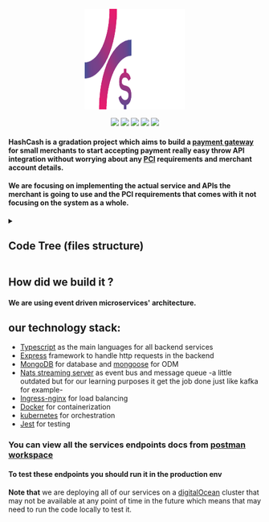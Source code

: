<p align="center">
  <a href="http://www.hashcash.digital/"><img src="/Images/Logo/Asset logo 2 2.svg" height="200" width="200" alt="Archcraft"></a>
</p>


<!-- shields -->

<p align="center">
  <img src="https://img.shields.io/badge/Maintained%3F-Yes-purple?style=for-the-badge">
  <img src="https://img.shields.io/github/issues/mohamed-mahmoud377/Payment-Gateway--Graduation-project?color=deeppink&style=for-the-badge">
  <img src="https://img.shields.io/github/stars/mohamed-mahmoud377/Payment-Gateway--Graduation-project?style=for-the-badge&color=purple">
  <img src="https://img.shields.io/github/forks/mohamed-mahmoud377/Payment-Gateway--Graduation-project?color=blueviolet&style=for-the-badge">
  <img src="https://badges.pufler.dev/visits/mohamed-mahmoud377/Payment-Gateway--Graduation-project?style=for-the-badge&color=9D3480"/>
</p>

<!-- shields -->

#### HashCash is a gradation project which aims to build a [payment gateway](https://en.wikipedia.org/wiki/Payment_gateway) for small merchants to start accepting payment really easy throw API integration without worrying about any [PCI](https://www.pcisecuritystandards.org/) requirements and merchant account details.
#### We are focusing on implementing the actual service and APIs the merchant is going to use and the PCI requirements that comes with it not focusing on the system as a whole.

<!-- Code Tree (files structure) -->

<details>
   <summary><h2> Code Tree (files structure) </h2></summary>


```bash

Payment-Gateway--Graduation-project
├── apikey-manager
│   ├── docker
│   │   ├── Dockerfile-dev
│   │   └── Dockerfile-prod
│   ├── package.json
│   ├── package-lock.json
│   ├── src
│   │   ├── app.ts
│   │   ├── events
│   │   │   └── listeners
│   │   │       ├── emailVerifiedListener.ts
│   │   │       └── merchantActivationListener.ts
│   │   ├── index.ts
│   │   ├── models
│   │   │   └── keys.ts
│   │   ├── nats
│   │   │   └── nats-wrapper.ts
│   │   ├── routes
│   │   │   ├── changeMode.ts
│   │   │   ├── getKey.ts
│   │   │   └── getMode.ts
│   │   ├── types
│   │   │   └── queueGroupName.ts
│   │   └── utils
│   │       └── generateKey.ts
│   └── tsconfig.json
├── auth
│   ├── config
│   │   ├── dev.ts
│   │   ├── keys.ts
│   │   └── prod.ts
│   ├── docker
│   │   ├── Dockerfile-dev
│   │   └── Dockerfile-prod
│   ├── package.json
│   ├── package-lock.json
│   ├── src
│   │   ├── app.ts
│   │   ├── events
│   │   │   ├── listeners
│   │   │   │   └── merchantActivationListener.ts
│   │   │   └── publishers
│   │   │       ├── emailVerifiedPublisher.ts
│   │   │       ├── userCreatedPublisher.ts
│   │   │       ├── userForgotPasswordPublisher.ts
│   │   │       └── userLoggingInPublisher.ts
│   │   ├── helpers
│   │   │   └── runInDevelopment.ts
│   │   ├── index.ts
│   │   ├── middlewares
│   │   │   ├── rquireAuthforcurrent.ts
│   │   │   └── twoWayAuth.ts
│   │   ├── models
│   │   │   ├── loginSession.ts
│   │   │   └── user.ts
│   │   ├── nats
│   │   │   ├── __mocks__
│   │   │   │   └── nats-wrapper.ts
│   │   │   └── nats-wrapper.ts
│   │   ├── routes
│   │   │   ├── checkPassword.ts
│   │   │   ├── clearSessions.ts
│   │   │   ├── currentUser.ts
│   │   │   ├── deactivateMerchant.ts
│   │   │   ├── enableTwoFactorAuth.ts
│   │   │   ├── forgotPassword.ts
│   │   │   ├── getUsers.ts
│   │   │   ├── getUser.ts
│   │   │   ├── login.ts
│   │   │   ├── me.ts
│   │   │   ├── otpRegister.ts
│   │   │   ├── otpResend.ts
│   │   │   ├── refreshAccess.ts
│   │   │   ├── resetPassword.ts
│   │   │   ├── signout.ts
│   │   │   ├── signup.ts
│   │   │   ├── __test__
│   │   │   │   ├── checkPassword.test.ts
│   │   │   │   ├── login.test.ts
│   │   │   │   ├── otpRegister.test.ts.old
│   │   │   │   └── signup.test.ts
│   │   │   └── verifyEmail.ts
│   │   ├── test
│   │   │   └── setup.ts
│   │   ├── types
│   │   │   ├── queueGroupName.ts
│   │   │   └── roles.ts
│   │   └── utils
│   │       ├── generateFackUsers.ts
│   │       ├── jwtGenerator.ts
│   │       ├── otpGenerator.ts
│   │       ├── passwordManger.ts
│   │       └── userAgentParser.ts
│   └── tsconfig.json
├── client
│   ├── angular.json
│   ├── Dockerfile
│   ├── karma.conf.js
│   ├── nginx.conf
│   ├── package.json
│   ├── package-lock.json
│   ├── README.md
│   ├── src
│   │   ├── app
│   │   │   ├── app.component.css
│   │   │   ├── app.component.html
│   │   │   ├── app.component.spec.ts
│   │   │   ├── app.component.ts
│   │   │   ├── app.module.ts
│   │   │   ├── app-routing.module.ts
│   │   │   ├── checkout
│   │   │   │   ├── checkout.component.css
│   │   │   │   ├── checkout.component.html
│   │   │   │   ├── checkout.component.spec.ts
│   │   │   │   └── checkout.component.ts
│   │   │   ├── forget-password
│   │   │   │   ├── forget-password.component.css
│   │   │   │   ├── forget-password.component.html
│   │   │   │   ├── forget-password.component.spec.ts
│   │   │   │   └── forget-password.component.ts
│   │   │   ├── guards
│   │   │   │   ├── auth.guard.ts
│   │   │   │   ├── login.guard.ts
│   │   │   │   └── verify-email.guard.ts
│   │   │   ├── home
│   │   │   │   ├── Components
│   │   │   │   │   └── navbar
│   │   │   │   │       ├── navbar.component.css
│   │   │   │   │       ├── navbar.component.html
│   │   │   │   │       ├── navbar.component.spec.ts
│   │   │   │   │       └── navbar.component.ts
│   │   │   │   ├── home.component.css
│   │   │   │   ├── home.component.html
│   │   │   │   ├── home.component.spec.ts
│   │   │   │   └── home.component.ts
│   │   │   ├── login
│   │   │   │   ├── login.component.css
│   │   │   │   ├── login.component.html
│   │   │   │   ├── login.component.spec.ts
│   │   │   │   └── login.component.ts
│   │   │   ├── Models
│   │   │   │   ├── errors.ts
│   │   │   │   └── types.ts
│   │   │   ├── primeng
│   │   │   │   └── primeng.module.ts
│   │   │   ├── profile
│   │   │   │   ├── profile.component.css
│   │   │   │   ├── profile.component.html
│   │   │   │   ├── profile.component.spec.ts
│   │   │   │   └── profile.component.ts
│   │   │   ├── reset-password
│   │   │   │   ├── reset-password.component.css
│   │   │   │   ├── reset-password.component.html
│   │   │   │   ├── reset-password.component.spec.ts
│   │   │   │   └── reset-password.component.ts
│   │   │   ├── Services
│   │   │   │   ├── auth.service.spec.ts
│   │   │   │   ├── auth.service.ts
│   │   │   │   ├── refresh-token.service.ts
│   │   │   │   ├── shared
│   │   │   │   │   └── handle-errors.service.ts
│   │   │   │   └── user.service.ts
│   │   │   ├── shared
│   │   │   │   ├── interceptors
│   │   │   │   │   └── header.interceptor.ts
│   │   │   │   └── loading
│   │   │   │       ├── component
│   │   │   │       │   └── comp-loading
│   │   │   │       │       ├── comp-loading.component.css
│   │   │   │       │       ├── comp-loading.component.html
│   │   │   │       │       └── comp-loading.component.ts
│   │   │   │       └── html
│   │   │   │           ├── loading.component.css
│   │   │   │           ├── loading.component.html
│   │   │   │           └── loading.component.ts
│   │   │   ├── signup
│   │   │   │   ├── signup.component.css
│   │   │   │   ├── signup.component.html
│   │   │   │   ├── signup.component.spec.ts
│   │   │   │   └── signup.component.ts
│   │   │   └── verify-email
│   │   │       ├── verify-email.component.css
│   │   │       ├── verify-email.component.html
│   │   │       ├── verify-email.component.spec.ts
│   │   │       └── verify-email.component.ts
│   │   ├── assets
│   │   │   └── images
│   │   │       ├── haeder.png
│   │   │       ├── logo.png
│   │   │       ├── otp.jpg
│   │   │       └── otp.png
│   │   ├── environments
│   │   │   ├── environment.prod.ts
│   │   │   └── environment.ts
│   │   ├── favicon.ico
│   │   ├── index.html
│   │   ├── main.ts
│   │   ├── polyfills.ts
│   │   ├── proxy.conf.json
│   │   ├── styles.css
│   │   └── test.ts
│   ├── tsconfig.app.json
│   ├── tsconfig.json
│   └── tsconfig.spec.json
├── common
│   ├── package.json
│   ├── package-lock.json
│   ├── src
│   │   ├── errors
│   │   │   ├── badRequestError.ts
│   │   │   ├── customError.ts
│   │   │   ├── forbiddenError.ts
│   │   │   ├── InternalServerError.ts
│   │   │   ├── notAuthorizedError.ts
│   │   │   ├── notFoundError.ts
│   │   │   ├── requestValidationError.ts
│   │   │   └── types
│   │   │       └── errorCodes.ts
│   │   ├── events
│   │   │   ├── eventTypes
│   │   │   │   ├── emailVerifiedEvent.ts
│   │   │   │   ├── forgotPasswordEvent.ts
│   │   │   │   ├── merchantActivationEvent.ts
│   │   │   │   ├── userCreatedEvent.ts
│   │   │   │   └── userLoggingInEvent.ts
│   │   │   ├── listeners
│   │   │   │   └── listener.ts
│   │   │   ├── publishers
│   │   │   │   └── publisher.ts
│   │   │   └── Subjects.ts
│   │   ├── index.ts
│   │   ├── middlewares
│   │   │   ├── errorHandler.ts
│   │   │   ├── requireAuth.ts
│   │   │   ├── restrictTo.ts
│   │   │   └── validateRequest.ts
│   │   ├── models
│   │   │   └── events.ts
│   │   ├── types
│   │   │   ├── modes.ts
│   │   │   └── roles.ts
│   │   └── utils
│   │       ├── APIFilter.ts
│   │       ├── decrypt.ts
│   │       ├── encrypt.ts
│   │       ├── jwtGenerator.ts
│   │       ├── passwordManger.ts
│   │       ├── security.ts
│   │       └── sendSuccess.ts
│   └── tsconfig.json
├── emailing
│   ├── docker
│   │   ├── Dockerfile-dev
│   │   └── Dockerfile-prod
│   ├── package.json
│   ├── package-lock.json
│   ├── src
│   │   ├── emails
│   │   │   └── emails.ts
│   │   ├── events
│   │   │   └── listeners
│   │   │       ├── merchantActivationListener.ts
│   │   │       ├── merchantCreatedListener.ts
│   │   │       ├── merchantForgotPasswordListener.ts
│   │   │       └── userLoggingInListener.ts
│   │   ├── index.ts
│   │   ├── nats
│   │   │   └── nats-wrapper.ts
│   │   ├── types
│   │   │   └── queueGroupName.ts
│   │   └── views
│   │       └── emails
│   │           ├── applicationApproved.pug
│   │           ├── applicationDeclined.pug
│   │           ├── baseEmail.pug
│   │           ├── otp-login.pug
│   │           ├── otp-signup.pug
│   │           ├── passwordReset.pug
│   │           ├── _style.pug
│   │           └── welcome.pug
│   └── tsconfig.json
├── Images
│   └── Logo
│       ├── Asset 22.svg
│       ├── Asset 23.svg
│       ├── Asset logo 1 2.svg
│       ├── Asset logo 2 2.svg
│       └── icon 10.svg
├── infra
│   ├── k8s
│   │   ├── apikey-manager-depl.yaml
│   │   ├── apikey-manager-mongo-depl.yaml
│   │   ├── authentication-depl.yaml
│   │   ├── authentication-mongo-depl.yaml
│   │   ├── client-deply.yaml
│   │   ├── emailing-depl.yaml
│   │   ├── kms-depl.yaml
│   │   ├── kms-mongo-depl.yaml
│   │   ├── manage-business-depl.yaml
│   │   ├── manage-businessmongo-depl.yaml
│   │   ├── nats-depl.yaml
│   │   ├── tokenization-depl.yaml
│   │   └── tokenization-mongo-depl.yaml
│   ├── k8s-accounts
│   │   └── admin.yaml
│   ├── k8s-dev
│   │   ├── ingress-srv.yaml
│   │   ├── mongo-authentication-nodePort.yaml
│   │   └── mongo-kms-nodeport.yaml
│   └── k8s-prod
│       └── ingress-srv.yaml
├── kms
│   ├── docker
│   │   ├── Dockerfile-dev
│   │   └── Dockerfile-prod
│   ├── package.json
│   ├── package-lock.json
│   ├── src
│   │   ├── app.ts
│   │   ├── events
│   │   │   └── publishers
│   │   │       └── userLoggingInPublisher.ts
│   │   ├── helpers
│   │   │   └── runInDevelopment.ts
│   │   ├── index.ts
│   │   ├── middlewares
│   │   │   └── protect.ts
│   │   ├── models
│   │   │   ├── admin.ts
│   │   │   ├── events.ts.old
│   │   │   ├── key.ts
│   │   │   ├── loginSession.ts
│   │   │   └── tokens.ts
│   │   ├── nats
│   │   │   ├── __mocks__
│   │   │   │   └── nats-wrapper.ts
│   │   │   └── nats-wrapper.ts
│   │   ├── routes
│   │   │   ├── dataEncryptKey.ts
│   │   │   ├── decryptDataEncryptKey.ts
│   │   │   ├── deleteKey.ts
│   │   │   ├── deleteToken.ts
│   │   │   ├── generateMaster.ts
│   │   │   ├── getKeys.ts
│   │   │   ├── getKey.ts
│   │   │   ├── getServiceAccessToken.ts
│   │   │   ├── getTokens.ts
│   │   │   ├── login.ts
│   │   │   └── otpRegister.ts
│   │   └── utils
│   │       ├── decrypt.ts
│   │       ├── encrypt.ts
│   │       ├── generateKey.ts
│   │       ├── jwtGenerator.ts
│   │       ├── otpGenerator.ts
│   │       └── userAgentParser.ts
│   └── tsconfig.json
├── LICENSE
├── manage-business
│   ├── docker
│   │   ├── Dockerfile-dev
│   │   └── Dockerfile-prod
│   ├── package.json
│   ├── package-lock.json
│   ├── src
│   │   ├── app.ts
│   │   ├── events
│   │   │   ├── listeners
│   │   │   │   ├── emailVerifiedListener.ts
│   │   │   │   └── queueGroupName.ts
│   │   │   └── publishers
│   │   │       └── merchantActivatedPublisher.ts
│   │   ├── index.ts
│   │   ├── models
│   │   │   ├── bankAccount.ts
│   │   │   ├── businessActivationRequest.ts
│   │   │   ├── businessApplication.ts
│   │   │   ├── businessInfo.ts
│   │   │   └── businessOwner.ts
│   │   ├── nats
│   │   │   └── nats-wrapper.ts
│   │   ├── routes
│   │   │   ├── AllActivationsRequests.ts
│   │   │   ├── approveActivationRequest.ts
│   │   │   ├── declineActivationRequest.ts
│   │   │   ├── getAcitvationRequest.ts
│   │   │   ├── MyActivationRequest.ts
│   │   │   └── submitActivationRequest.ts
│   │   ├── types
│   │   │   └── RequestStatus.ts
│   │   └── utils
│   │       └── validator.ts
│   └── tsconfig.json
├── push.ps1
├── push.sh
├── README.md
├── skaffold.yaml
└── tokenization
    ├── docker
    │   ├── Dockerfile-dev
    │   └── Dockerfile-prod
    ├── package.json
    ├── package-lock.json
    ├── src
    │   ├── app.ts
    │   ├── helpers
    │   │   └── runInDevelopment.ts
    │   ├── index.ts
    │   ├── middlewares
    │   │   └── protect.ts
    │   ├── models
    │   │   ├── accessToken.ts
    │   │   └── token.ts
    │   ├── nats
    │   │   ├── __mocks__
    │   │   │   └── nats-wrapper.ts
    │   │   └── nats-wrapper.ts
    │   ├── routes
    │   │   ├── deTokenize.ts
    │   │   ├── getServiceAccessToken.ts
    │   │   └── tokenize.ts
    │   └── utils
    │       └── generateToken.ts
    └── tsconfig.json

116 directories, 308 files

```

</details>

<!-- Code Tree (files structure) -->

## How did we build it ?
#### We are using event driven microservices' architecture. 
## our technology stack:
- [Typescript](https://www.typescriptlang.org/) as the main languages for all backend services
- [Express](https://expressjs.com/) framework to handle http requests in the backend
- [MongoDB](https://www.mongodb.com/) for database and [mongoose](https://mongoosejs.com/docs/guide.html) for ODM
- [Nats streaming server](https://github.com/nats-io/nats-streaming-server) as event bus and message queue -a little outdated but for our learning purposes it get the job done just like kafka for example-
- [Ingress-nginx](https://kubernetes.github.io/ingress-nginx/) for load balancing 
- [Docker](https://www.docker.com/) for containerization
- [kubernetes](https://kubernetes.io/) for orchestration
- [Jest](https://jestjs.io/) for testing 
### You can view all the services endpoints  docs from [postman workspace](https://www.postman.com/planetary-water-344318/workspace/payment-gateway-gp)
#### To test these endpoints you should run it in the production env 
**Note that** we are deploying all of our services on a [digitalOcean](https://www.digitalocean.com/) cluster that may not be available at any point of time in the future
which means that may need to run the code locally to test it.
